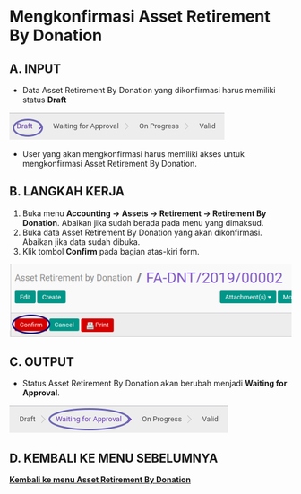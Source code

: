 # Mengkonfirmasi Asset Retirement By Donation

## A. INPUT

* Data Asset Retirement By Donation yang dikonfirmasi harus memiliki status **Draft**

![](../../img/asset-retirement-donation/status-draft.png)

* User yang akan mengkonfirmasi harus memiliki akses untuk mengkonfirmasi Asset Retirement By Donation.

## B. LANGKAH KERJA

1. Buka menu **Accounting -> Assets -> Retirement -> Retirement By Donation**. Abaikan jika sudah berada pada menu yang dimaksud.
2. Buka data Asset Retirement By Donation yang akan dikonfirmasi. Abaikan jika data sudah dibuka.
3. Klik tombol **Confirm** pada bagian atas-kiri form.

![](../../img/asset-retirement-donation/tombol-confirm.png)

## C. OUTPUT

* Status Asset Retirement By Donation akan berubah menjadi **Waiting for Approval**.

![](../../img/asset-retirement-donation/status-waiting.png)

## D. KEMBALI KE MENU SEBELUMNYA

[**Kembali ke menu Asset Retirement By Donation**](./../asset-retirement-donation.md)
